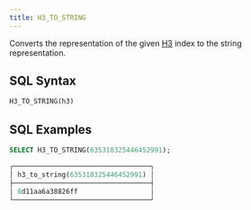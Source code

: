 ```yaml
---
title: H3_TO_STRING
---
```


Converts the representation of the given [H3](https://eng.uber.com/h3/) index to the string representation. 

## SQL Syntax

```sql
H3_TO_STRING(h3)
```

## SQL Examples

```sql
SELECT H3_TO_STRING(635318325446452991);

┌──────────────────────────────────┐
│ h3_to_string(635318325446452991) │
├──────────────────────────────────┤
│ 8d11aa6a38826ff                  │
└──────────────────────────────────┘
```